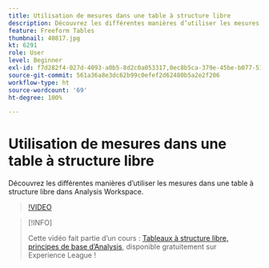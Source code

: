 ```yaml
---
title: Utilisation de mesures dans une table à structure libre
description: Découvrez les différentes manières d’utiliser les mesures dans une table à structure libre dans Analysis Workspace.
feature: Freeform Tables
thumbnail: 40817.jpg
kt: 6291
role: User
level: Beginner
exl-id: f7d282f4-027d-4093-a0b5-8d2c0a053317,0ec8b5ca-379e-45be-b077-514af318f42a
source-git-commit: 561a36a8e3dc62b99c0efef2d62480b5a2e2f206
workflow-type: ht
source-wordcount: '69'
ht-degree: 100%

---
```


# Utilisation de mesures dans une table à structure libre

Découvrez les différentes manières d’utiliser les mesures dans une table à structure libre dans Analysis Workspace.

>[!VIDEO](https://video.tv.adobe.com/v/40817/?quality=12&learn=on)

>[!INFO]
>
> Cette vidéo fait partie d’un cours : [Tableaux à structure libre, principes de base d’Analysis](https://experienceleague.adobe.com/?recommended=Analytics-U-1-2020.3), disponible gratuitement sur Experience League !
